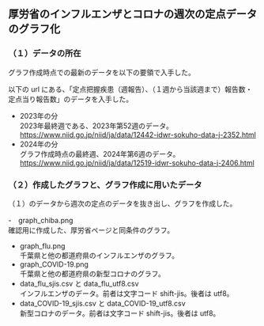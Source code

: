 ## 厚労省のインフルエンザとコロナの週次の定点データのグラフ化

### （１）データの所在
グラフ作成時点での最新のデータを以下の要領で入手した。<br>

以下の url にある、「定点把握疾患（週報告）、（１週から当該週まで）報告数・定点当り報告数」のデータを入手した。
- 2023年の分<br>
2023年最終週である、2023年第52週のデータ。<br>
https://www.niid.go.jp/niid/ja/data/12442-idwr-sokuho-data-j-2352.html<br>
- 2024年の分<br>
グラフ作成時点の最終週、2024年第6週のデータ。<br>
https://www.niid.go.jp/niid/ja/data/12519-idwr-sokuho-data-j-2406.html<br>

### （２）作成したグラフと、グラフ作成に用いたデータ
（１）のデータから週次の定点のデータを抜き出し、グラフを作成した。

-　graph_chiba.png<br>
確認用に作成した、厚労省ページと同条件のグラフ。<br>
- graph_flu.png<br>
千葉県と他の都道府県のインフルエンザのグラフ。<br>
- graph_COVID-19.png<br>
千葉県と他の都道府県の新型コロナのグラフ。<br>
- data_flu_sjis.csv と data_flu_utf8.csv<br>
インフルエンザのデータ。前者は文字コード shift-jis。後者は utf8。<br>
- data_COVID-19_sjis.csv と data_COVID-19_utf8.csv<br>
新型コロナのデータ。前者は文字コード shift-jis。後者は utf8。<br>

